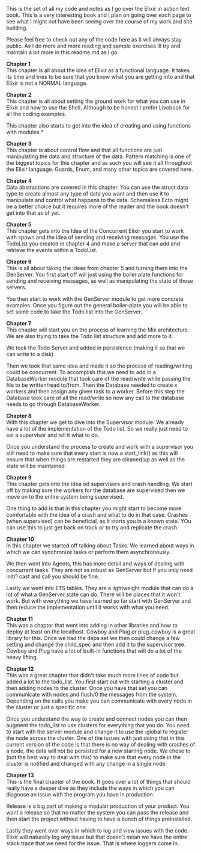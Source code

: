This is the set of all my code and notes as I go over the Elixir in action text book. This is a very interesting book and I plan on going over each page to see what I might not have been seeing over the course of my work and site building.  
  
Please feel free to check out any of the code here as it will always stay public. As I do more and more reading and sample exercises Ill try and maintain a bit more in this readme.md as I go.  
  
**Chapter 1**  
This chapter is all about the idea of Elixir as a functional language. It takes its time and tries to be sure that you know what you are getting into and that Elixir is not a NORMAL language.  
  
**Chapter 2**  
This chapter is all about setting the ground work for what you can use in Elixir and how to use the Shell. Although to be honest I prefer Livebook for all the coding examples.   
  
This chapter also starts to get into the idea of creating and using functions with modules.*  
  
**Chapter 3**   
This chapter is about control flow and that all functions are just manipulating the data and structure of the data. Pattern matching is one of the biggest topics for this chapter and as such you will see it all throughout the Elixir language. Guards, Enum, and many other topics are covered here.  
  
**Chapter 4**  
Data abstractions are covered in this chapter. You can use the struct data type to create almost any type of data you want and then use it to manipulate and control what happens to the data. Schemaless Ecto might be a better choice but it requires more of the reader and the book doesn't get into that as of yet.  
  
**Chapter 5**  
This chapter gets into the Idea of the Concurrent Elixir you start to work with spawn and the idea of sending and receiving messages. You use the TodoList you created in chapter 4 and make a server that can add and retrieve the events within a TodoList.  
  
**Chapter 6**  
This is all about taking the ideas from chapter 5 and turning them into the GenServer. You first start off will just using the boiler plate functions for sending and receiving messages, as well as manipulating the state of those servers.  
  
You then start to work with the GenServer module to get more concrete examples. Once you figure out the general boiler-plate you will be able to set some code to take the Todo list into the GenServer.  
  
**Chapter 7**  
This chapter will start you on the process of learning the Mix architecture. We are also trying to take the Todo list structure and add more to it.   
  
We took the Todo Server and added in persistence (making it so that we can write to a disk).   
  
Then we took that same idea and made it so the process of reading/writing could be concurrent. To accomplish this we need to add in a DatabaseWorker module that took care of the read/write while passing the file to be written/read to/from. Then the Database needed to create x workers and then assign any given task to a worker. Before this step the Database took care of all the read/write so now any call to the database needs to go through DatabaseWorker.  
  
**Chapter 8**  
With this chapter we get to dive into the Supervisor module. We already have a lot of the implementation of the Todo list. So we really just need to set a supervisor and tell it what to do.   

Once you understand the process to create and work with a supervisor you still need to make sure that every start is now a start_link() as this will ensure that when things are restarted they are cleaned up as well as the state will be maintained. 

**Chapter 9**  
This chapter gets into the idea od supervisors and crash handling. We start off by making sure the workers for the database are supervised then we move on to the entire system being supervised.    

One thing to add is that in this chapter you might start to become more comfortable with the idea of a crash and what to do in that case. Crashes (when supervised) can be beneficial, as it starts you in a known state. YOu can use this to just get back on track or to try and replicate the crash.  

**Chapter 10**  
In this chapter we started off talking about Tasks. We learned about ways in which we can synchronize tasks or perform them asynchronously.  
  
We then went into Agents, this has more detail and ways of dealing with concurrent tasks. They are not as robust as GenServer but if you only need init/1 cast and call you should be fine.  
    
Lastly we went into ETS tables. They are a lightweight module that can do a lot of what a GenServer state can do. There will be places that it won't work. But with everything we have learned so far start with GenServer and then reduce the implementation until it works with what you need.  

**Chapter 11**  
This was a chapter that went into adding in other libraries and how to deploy at least on the localhost. Cowboy and Plug or plug_cowboy is a great library for this. Once we had the deps set we then could change a few setting and change the child_spec and then add it to the supervisor tree. Cowboy and Plug have a lot of built-in functions that will do a lot of the heavy lifting.  
  
**Chapter 12**  
This was a great chapter that didn't take much more lines of code but added a lot to the todo_list. You first start out with starting a cluster and then adding nodes to the cluster. Once you have that set you can communicate with nodes and flush/0 the messages from the system. Depending on the calls you make you can communicate with every node in the cluster or just a specific one.   
  
Once you understand the way to create and connect nodes you can then augment the todo_list to use clusters for everything that you do. You need to start with the server module and change it to use the :global to register the node across the cluster. One of the issues with just doing that in this current version of the code is that there is no way of dealing with crashes of a node, the data will not be persisted for a new starting node. We chose to (not the best way to deal with this) to make sure that every node in the cluster is notified and changed with any change in a single node.  
  
**Chapter 13**  
This is the final chapter of the book. It goes over a lot of things that should really have a deeper dive as they include the ways in which you can diagnose an issue with the program you have in production.   
   
Release is a big part of making a modular production of your product. You want a release so that no matter the system you can pass the release and then start the project without having to have a bunch of things preinstalled.  
  
Lastly they went over ways in which to log and view issues with the code. Elixir will naturally log any issue but that doesn't mean we have the entire stack trace that we need for the issue. That is where loggers come in.